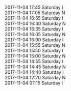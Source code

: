 2017-11-04 17:45 Saturday  I  
2017-11-04 17:05 Saturday  N  
2017-11-04 16:55 Saturday  I  
2017-11-04 16:40 Saturday  N  
2017-11-04 16:35 Saturday  I  
2017-11-04 16:05 Saturday  N  
2017-11-04 16:00 Saturday  I  
2017-11-04 15:55 Saturday  N  
2017-11-04 15:50 Saturday  I  
2017-11-04 15:00 Saturday  N  
2017-11-04 14:55 Saturday  I  
2017-11-04 14:45 Saturday  N  
2017-11-04 14:40 Saturday  I  
2017-11-04 12:20 Saturday  N  
2017-11-04 07:15 Saturday  I  
